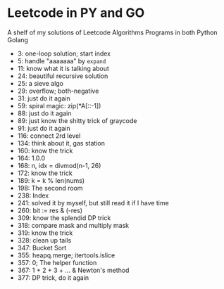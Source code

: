 # Leetcode in PY and GO
A shelf of my solutions of Leetcode Algorithms Programs in both Python Golang

* 3: one-loop solution; start index
* 5: handle "aaaaaaa" by `expand` 
* 11: know what it is talking about
* 24: beautiful recursive solution
* 25: a sieve algo
* 29: overflow; both-negative
* 31: just do it again
* 59: spiral magic: zip(*A[::-1])
* 88: just do it again
* 89: just know the shitty trick of graycode
* 91: just do it again
* 116: connect 2rd level
* 134: think about it, gas station
* 160: know the trick
* 164: 1.0.0
* 168: n, idx = divmod(n-1, 26)
* 172: know the trick
* 189: k = k % len(nums)
* 198: The second room
* 238: Index
* 241: solved it by myself, but still read it if I have time
* 260: bit := res & (-res)
* 309: know the splendid DP trick
* 318: compare mask and multiply mask
* 319: know the trick
* 328: clean up tails
* 347: Bucket Sort
* 355: heapq.merge; itertools.islice
* 357: 0; The helper function
* 367: 1 + 2 + 3 + ... & Newton's method
* 377: DP trick, do it again
